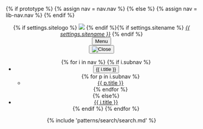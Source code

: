 {% if prototype %}
{% assign nav = nav.nav %}
{% else %}
{% assign nav = lib-nav.nav %}
{% endif %}


<div class="usa-overlay"></div>
<header class="usa-header usa-header--basic">
  <div class="usa-nav-container">
  <div class="usa-navbar">
  <div class="usa-logo">
  {% if settings.sitelogo %}
  <a href="/" title="{{ settings.sitename }}"><img style="" src="{{ settings.sitelogo }}" /></a>
  {% endif %}{% if settings.sitename %}
  <em class="usa-logo__text"><a href="/" title="{{ settings.sitename }}">{{ settings.sitename }}</a></em>
  {% endif %}
  </div>
  <button type="button" class="usa-menu-btn">Menu</button>
  </div>
<nav aria-label="Primary navigation" class="usa-nav">
  <button type="button" class="usa-nav__close">
    <img src="/assets/img/usa-icons/close.svg" role="img" alt="Close" />
  </button>
  <ul class="usa-nav__primary usa-accordion">
  {% for i in nav %}
  {% if i.subnav %}
  <li class="usa-nav__primary-item">
  <button
    type="button"
    class="usa-accordion__button usa-nav__link {% if page.url == i.href %}usa-current{% endif %}"
    aria-expanded="false"
    aria-controls="basic-nav-section-{{forloop.index}}">
  <span>{{ i.title }}</span>
  </button>
  <ul id="basic-nav-section-{{forloop.index}}" class="usa-nav__submenu">
  {% for p in i.subnav %}
  <li class="usa-nav__submenu-item">
  <a href="{{ p.href }}"><span>{{ p.title }}</span></a>
  </li>
  {% endfor %}
  </ul>
  </li>
  {% else%}
  <li class="usa-nav__primary-item">
  <a href="{{ i.href }}" class="usa-nav-link {% if page.url == i.href %}usa-current{% endif %}"><span>{{ i.title }}</span></a>
  </li>
  {% endif %}
  {% endfor %}
  </ul>
  {% include 'patterns/search/search.md' %}
</nav>
</header>